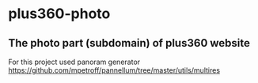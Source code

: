 # plus360-photo

## The photo part (subdomain) of plus360 website

For this project used panoram generator https://github.com/mpetroff/pannellum/tree/master/utils/multires
